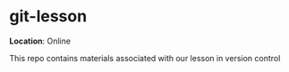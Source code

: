 # git-lesson

**Location**: Online

This repo contains materials associated with our lesson in version control
